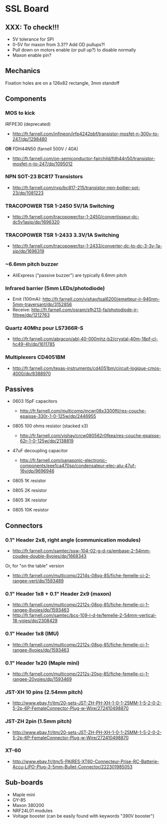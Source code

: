 # SSL Board

## XXX: To check!!!

- 5V tolerance for SPI
- 0-5V for maxon from 3.3??
  Add OD pullups?!
- Pull down on motors enable (or pull up?) to disable normally
- Maxon enable pin?

## Mechanics

Fixation holes are on a 126x82 rectangle, 3mm standoff

## Components

### MOS to kick

IRFPE30 (deprecated)
- http://fr.farnell.com/infineon/irfp4242pbf/transistor-mosfet-n-300v-to-247/dp/1298480

**OR** FDH44N50 (farnell 500V / 40A)
- http://fr.farnell.com/on-semiconductor-fairchild/fdh44n50/transistor-mosfet-n-to-247/dp/1095012

### NPN SOT-23 BC817 Transistors
- http://fr.farnell.com/nxp/bc817-215/transistor-npn-boitier-sot-23/dp/1081223

### TRACOPOWER TSR 1-2450 5V/1A Switching
- http://fr.farnell.com/tracopower/tsr-1-2450/convertisseur-dc-dc5v1asip/dp/1696320

### TRACOPOWER TSR 1-2433 3.3V/1A Switching

- http://fr.farnell.com/tracopower/tsr-1-2433/converter-dc-to-dc-3-3v-1a-sip/dp/1696319

### ~6.6mm pitch buzzer

- AliExpress ("passive buzzer") are typically 6.6mm pitch

### Infrared barrier (5mm LEDs/photodiode)

- Emit (100mA): http://fr.farnell.com/vishay/tsal6200/emetteur-ir-940nm-5mm-traversant/dp/3152856
- Receive: http://fr.farnell.com/osram/sfh213-fa/photodiode-ir-filtree/dp/1212763

### Quartz 40Mhz pour LS7366R-S

- http://fr.farnell.com/abracon/abl-40-000mhz-b2/crystal-40m-18pf-cl-hc49-4h/dp/1611785

### Multiplexers CD4051BM

- http://fr.farnell.com/texas-instruments/cd4051bm/circuit-logique-cmos-4000/dp/8388970

## Passives

- 0603 15pF capacitors
    - http://fr.farnell.com/multicomp/mcwr08x3300ftl/res-couche-epaisse-330r-1-0-125w/dp/2446955
- 0805 100 ohms resistor (stacked x3)
    -  http://fr.farnell.com/vishay/crcw080562r0fkea/res-couche-epaisse-62r-1-0-125w/dp/2138819
- 47uF decoupling capacitor
    - http://fr.farnell.com/panasonic-electronic-components/eee1ca470sp/condensateur-elec-alu-47uf-16v/dp/9696946

- 0805 1K resistor
- 0805 2K resistor
- 0805 3K resistor
- 0805 10K resistor

## Connectors

### 0.1" Header 2x8, right angle (communication modules)

- http://fr.farnell.com/samtec/ssw-104-02-g-d-ra/embase-2-54mm-coudee-double-8voies/dp/1668343

Or, for "on the table" version    

- http://fr.farnell.com/multicomp/2214s-08sg-85/fiche-femelle-ci-2-rangee-vert/dp/1593489

### 0.1" Header 1x8 + 0.1" Header 2x9 (maxon)

- http://fr.farnell.com/multicomp/2212s-08sg-85/fiche-femelle-ci-1-rangee-8voies/dp/1593463
- http://fr.farnell.com/samtec/bcs-109-l-d-te/femelle-2-54mm-vertical-18-voies/dp/2308429

### 0.1" Header 1x8 (IMU)

- http://fr.farnell.com/multicomp/2212s-08sg-85/fiche-femelle-ci-1-rangee-8voies/dp/1593463

### 0.1" Header 1x20 (Maple mini)

- http://fr.farnell.com/multicomp/2212s-20sg-85/fiche-femelle-ci-1-rangee-20voies/dp/1593469

### JST-XH 10 pins (2.54mm pitch)

- http://www.ebay.fr/itm/20-sets-JST-ZH-PH-XH-1-0-1-25MM-1-5-2-0-2-5-2p-6P-FemaleConnector-Plug-w-Wire/272410498870

### JST-ZH 2pin (1.5mm pitch)

- http://www.ebay.fr/itm/20-sets-JST-ZH-PH-XH-1-0-1-25MM-1-5-2-0-2-5-2p-6P-FemaleConnector-Plug-w-Wire/272410498870

### XT-60

- http://www.ebay.fr/itm/5-PAIRES-XT60-Connecteur-Prise-RC-Batterie-Accu-LiPO-Plug-3-5mm-Bullet-Connector/222301985053


## Sub-boards

- Maple mini
- GY-85
- Maxon 380200
- NRF24L01 modules
- Voltage booster (can be easily found with keywords "390V booster")
